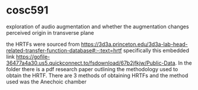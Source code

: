 # cosc591
exploration of audio augmentation and whether the augmentation changes perceived  origin in transverse plane


the HRTFs were sourced from https://3d3a.princeton.edu/3d3a-lab-head-related-transfer-function-database#:-:text=hrtf specifically this embedded link https://gofile-36477a4a30.us5.quickconnect.to/fsdownload/67b2jfkjw/Public-Data. In the folder there is a pdf research paper outlining the methodology used to obtain the HRTF. There are 3 methods of obtaining HRTFs and the method used was the Anechoic chamber 
